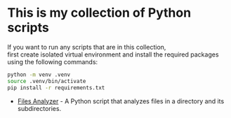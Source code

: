 # This is my collection of Python scripts

If you want to run any scripts that are in this collection,  
first create isolated virtual environment and install the required packages using the following commands:

```bash
python -m venv .venv
source .venv/bin/activate
pip install -r requirements.txt
```

- [Files Analyzer](files_analyzer/files_analyzer_readme.md) - A Python script that analyzes files in a directory and its subdirectories.

